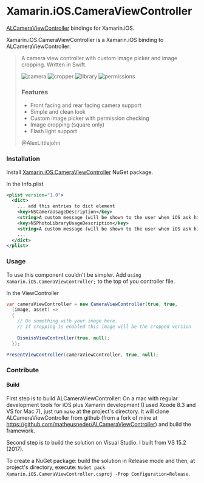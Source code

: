 # Xamarin.iOS.CameraViewController

[ALCameraViewController](https://github.com/AlexLittlejohn/ALCameraViewController) bindings for Xamarin.iOS.

Xamarin.iOS.CameraViewController is a Xamarin.iOS binding to ALCameraViewController:
> A camera view controller with custom image picker and image cropping. Written in Swift.
>
> ![camera](https://cloud.githubusercontent.com/assets/932822/8455694/c61de812-2006-11e5-85c0-a57e3d980561.jpg)
> ![cropper](https://cloud.githubusercontent.com/assets/932822/8455697/c627ac44-2006-11e5-82be-7f96e73d9b1f.jpg)
> ![library](https://cloud.githubusercontent.com/assets/932822/8455695/c620ebb6-2006-11e5-9c61-75a81870c9de.jpg)
> ![permissions](https://cloud.githubusercontent.com/assets/932822/8455696/c62157fe-2006-11e5-958f-849cabf541ca.jpg)
>
> ### Features
> 
> - Front facing and rear facing camera support
> - Simple and clean look
> - Custom image picker with permission checking
> - Image cropping (square only)
> - Flash light support
>
> @AlexLittlejohn

### Installation

Install [Xamarin.iOS.CameraViewController](https://www.nuget.org/packages/Xamarin.iOS.CameraViewController/) NuGet package.

In the Info.plist
```xml
<plist version="1.0">
  <dict>
    ... add this entries to dict element
    <key>NSCameraUsageDescription</key>
    <string>A custom message (will be shown to the user when iOS ask him for permission to access camera).</string>
    <key>NSPhotoLibraryUsageDescription</key>
    <string>A custom message (will be shown to the user when iOS ask him for permission to access photo library).</string>
    ...
  </dict>
</plist>    
```

### Usage

To use this component couldn't be simpler.
Add `using Xamarin.iOS.CameraViewController;` to the top of you controller file.

In the ViewController

```cs
var cameraViewController = new CameraViewController(true, true,
  (image, asset) => 
  {
    // Do something with your image here.
    // If cropping is enabled this image will be the cropped version
    
    DismissViewController(true, null);   
  });

PresentViewController(cameraViewController, true, null);
```

### Contribute

#### Build

First step is to build ALCameraViewController: On a mac with regular development tools for iOS plus Xamarin development (I used Xcode 8.3 and VS for Mac 7), just run `make` at the project's directory. It will clone ALCameraViewController from github (from a fork of mine at https://github.com/matheusneder/ALCameraViewController) and build the framework.

Second step is to build the solution on Visual Studio. I built from VS 15.2 (2017).

To create a NuGet package: build the solution in Release mode and then, at project's directory, execute: `NuGet pack Xamarin.iOS.CameraViewController.csproj -Prop Configuration=Release`.
